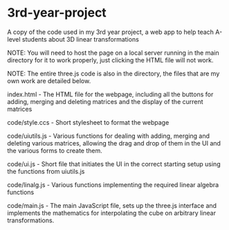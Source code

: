 # 3rd-year-project
A copy of the code used in my 3rd year project, a web app to help teach A-level students about 3D linear transformations

NOTE: You will need to host the page on a local server running in the main directory for it to work properly, just clicking the HTML file will not work.

NOTE: The entire three.js code is also in the directory, the files that are my own work are detailed below.

index.html - The HTML file for the webpage, including all the buttons for adding, merging and deleting matrices and the display of the current matrices

code/style.ccs - Short stylesheet to format the webpage

code/uiutils.js - Various functions for dealing with adding, merging and deleting various matrices, allowing the drag and drop of them in the UI and the various forms to create them.

code/ui.js - Short file that initiates the UI in the correct starting setup using the functions from uiutils.js

code/linalg.js - Various functions implementing the required linear algebra functions

code/main.js - The main JavaScript file, sets up the three.js interface and implements the mathematics for interpolating the cube on arbitrary linear transformations.
